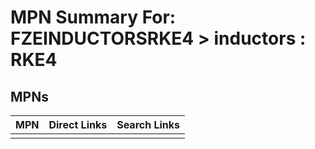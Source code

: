 



# MPN Summary For: FZEINDUCTORSRKE4 > inductors : RKE4

## MPNs
  

|MPN|Direct Links|Search Links|
| :--- | :--- | :--- |
||||
